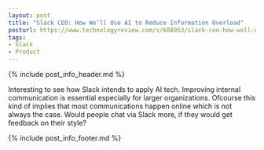 ```yaml
---
layout: post
title: "Slack CEO: How We’ll Use AI to Reduce Information Overload"
posturl: https://www.technologyreview.com/s/608953/slack-ceo-how-well-use-ai-to-reduce-information-overload/
tags:
- Slack
- Product
---
```


{% include post_info_header.md %}

Interesting to see how Slack intends to apply AI tech. Improving internal communication is essential especially for larger organizations. Ofcourse this kind of implies that most communications happen online which is not always the case. Would people chat via Slack more, if they would get feedback on their style?

<!--more-->
{% include post_info_footer.md %}

